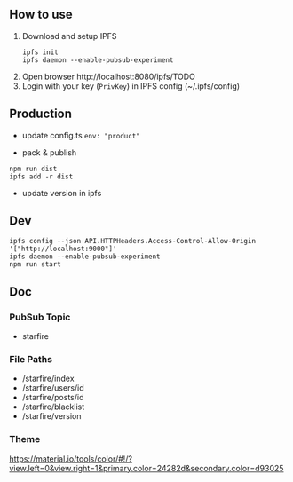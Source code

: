 ## How to use

1. Download and setup IPFS
   ```
   ipfs init
   ipfs daemon --enable-pubsub-experiment
   ```
2. Open browser http://localhost:8080/ipfs/TODO
3. Login with your key (`PrivKey`) in IPFS config (~/.ipfs/config)

## Production

* update config.ts `env: "product"`

* pack & publish
```
npm run dist
ipfs add -r dist
```

* update version in ipfs

## Dev

```
ipfs config --json API.HTTPHeaders.Access-Control-Allow-Origin  '["http://localhost:9000"]'
ipfs daemon --enable-pubsub-experiment
npm run start
```

## Doc

### PubSub Topic

* starfire

### File Paths

* /starfire/index
* /starfire/users/id
* /starfire/posts/id
* /starfire/blacklist
* /starfire/version

### Theme

https://material.io/tools/color/#!/?view.left=0&view.right=1&primary.color=24282d&secondary.color=d93025